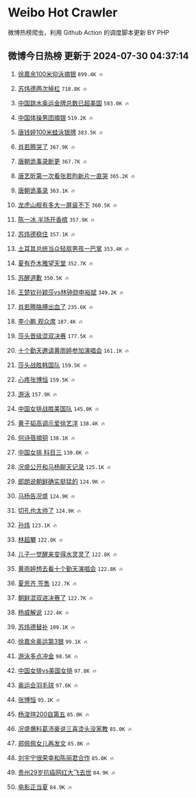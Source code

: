 # Weibo Hot Crawler 



微博热榜爬虫，利用 Github Action 的调度脚本更新 BY PHP 


## 微博今日热榜 更新于 2024-07-30 04:37:14 
1. [徐嘉余100米仰泳摘银](https://s.weibo.com/weibo?q=%23%E5%BE%90%E5%98%89%E4%BD%99100%E7%B1%B3%E4%BB%B0%E6%B3%B3%E6%91%98%E9%93%B6%23&t=31&band_rank=1&Refer=top) `899.4K 🔥` 

1. [苏炜德两次掉杠](https://s.weibo.com/weibo?q=%23%E8%8B%8F%E7%82%9C%E5%BE%B7%E4%B8%A4%E6%AC%A1%E6%8E%89%E6%9D%A0%23&t=31&band_rank=2&Refer=top) `718.8K 🔥` 

1. [中国跳水奥运金牌总数已超美国](https://s.weibo.com/weibo?q=%23%E4%B8%AD%E5%9B%BD%E8%B7%B3%E6%B0%B4%E5%A5%A5%E8%BF%90%E9%87%91%E7%89%8C%E6%80%BB%E6%95%B0%E5%B7%B2%E8%B6%85%E7%BE%8E%E5%9B%BD%23&t=31&band_rank=3&Refer=top) `583.0K 🔥` 

1. [中国体操男团摘银](https://s.weibo.com/weibo?q=%23%E4%B8%AD%E5%9B%BD%E4%BD%93%E6%93%8D%E7%94%B7%E5%9B%A2%E6%91%98%E9%93%B6%23&t=31&band_rank=4&Refer=top) `519.2K 🔥` 

1. [唐钱婷100米蛙泳银牌](https://s.weibo.com/weibo?q=%E5%94%90%E9%92%B1%E5%A9%B7100%E7%B1%B3%E8%9B%99%E6%B3%B3%E9%93%B6%E7%89%8C&t=31&band_rank=5&Refer=top) `383.5K 🔥` 

1. [肖若腾哭了](https://s.weibo.com/weibo?q=%23%E8%82%96%E8%8B%A5%E8%85%BE%E5%93%AD%E4%BA%86%23&t=31&band_rank=6&Refer=top) `367.9K 🔥` 

1. [唐朝诡事录断更](https://s.weibo.com/weibo?q=%E5%94%90%E6%9C%9D%E8%AF%A1%E4%BA%8B%E5%BD%95%E6%96%AD%E6%9B%B4&t=31&band_rank=7&Refer=top) `367.7K 🔥` 

1. [唐艺昕第一次看张若昀新片一直哭](https://s.weibo.com/weibo?q=%23%E5%94%90%E8%89%BA%E6%98%95%E7%AC%AC%E4%B8%80%E6%AC%A1%E7%9C%8B%E5%BC%A0%E8%8B%A5%E6%98%80%E6%96%B0%E7%89%87%E4%B8%80%E7%9B%B4%E5%93%AD%23&t=31&band_rank=8&Refer=top) `365.2K 🔥` 

1. [唐朝诡事录](https://s.weibo.com/weibo?q=%E5%94%90%E6%9C%9D%E8%AF%A1%E4%BA%8B%E5%BD%95&t=31&band_rank=9&Refer=top) `363.1K 🔥` 

1. [龙虎山舰有多大一屏装不下](https://s.weibo.com/weibo?q=%23%E9%BE%99%E8%99%8E%E5%B1%B1%E8%88%B0%E6%9C%89%E5%A4%9A%E5%A4%A7%E4%B8%80%E5%B1%8F%E8%A3%85%E4%B8%8D%E4%B8%8B%23&t=31&band_rank=10&Refer=top) `360.5K 🔥` 

1. [陈一冰 半场开香槟](https://s.weibo.com/weibo?q=%E9%99%88%E4%B8%80%E5%86%B0%20%E5%8D%8A%E5%9C%BA%E5%BC%80%E9%A6%99%E6%A7%9F&t=31&band_rank=11&Refer=top) `357.9K 🔥` 

1. [苏炜德稳住](https://s.weibo.com/weibo?q=%E8%8B%8F%E7%82%9C%E5%BE%B7%E7%A8%B3%E4%BD%8F&t=31&band_rank=12&Refer=top) `357.1K 🔥` 

1. [土耳其总统当众轻扇男孩一巴掌](https://s.weibo.com/weibo?q=%23%E5%9C%9F%E8%80%B3%E5%85%B6%E6%80%BB%E7%BB%9F%E5%BD%93%E4%BC%97%E8%BD%BB%E6%89%87%E7%94%B7%E5%AD%A9%E4%B8%80%E5%B7%B4%E6%8E%8C%23&t=31&band_rank=13&Refer=top) `353.4K 🔥` 

1. [夏有乔木雅望天堂](https://s.weibo.com/weibo?q=%23%E5%A4%8F%E6%9C%89%E4%B9%94%E6%9C%A8%E9%9B%85%E6%9C%9B%E5%A4%A9%E5%A0%82%23&t=31&band_rank=14&Refer=top) `352.7K 🔥` 

1. [苏醒道歉](https://s.weibo.com/weibo?q=%23%E8%8B%8F%E9%86%92%E9%81%93%E6%AD%89%23&t=31&band_rank=15&Refer=top) `350.5K 🔥` 

1. [王楚钦孙颖莎vs林钟勋申裕斌](https://s.weibo.com/weibo?q=%E7%8E%8B%E6%A5%9A%E9%92%A6%E5%AD%99%E9%A2%96%E8%8E%8Evs%E6%9E%97%E9%92%9F%E5%8B%8B%E7%94%B3%E8%A3%95%E6%96%8C&t=31&band_rank=16&Refer=top) `349.2K 🔥` 

1. [肖若腾胳膊出血了](https://s.weibo.com/weibo?q=%E8%82%96%E8%8B%A5%E8%85%BE%E8%83%B3%E8%86%8A%E5%87%BA%E8%A1%80%E4%BA%86&t=31&band_rank=17&Refer=top) `235.6K 🔥` 

1. [李小鹏 观众席](https://s.weibo.com/weibo?q=%E6%9D%8E%E5%B0%8F%E9%B9%8F%20%E8%A7%82%E4%BC%97%E5%B8%AD&t=31&band_rank=18&Refer=top) `187.4K 🔥` 

1. [莎头晋级混双决赛](https://s.weibo.com/weibo?q=%23%E8%8E%8E%E5%A4%B4%E6%99%8B%E7%BA%A7%E6%B7%B7%E5%8F%8C%E5%86%B3%E8%B5%9B%23&t=31&band_rank=19&Refer=top) `177.5K 🔥` 

1. [十个勤天邀请黄雨婷参加演唱会](https://s.weibo.com/weibo?q=%E5%8D%81%E4%B8%AA%E5%8B%A4%E5%A4%A9%E9%82%80%E8%AF%B7%E9%BB%84%E9%9B%A8%E5%A9%B7%E5%8F%82%E5%8A%A0%E6%BC%94%E5%94%B1%E4%BC%9A&t=31&band_rank=20&Refer=top) `161.1K 🔥` 

1. [莎头战胜韩国队](https://s.weibo.com/weibo?q=%23%E8%8E%8E%E5%A4%B4%E6%88%98%E8%83%9C%E9%9F%A9%E5%9B%BD%E9%98%9F%23&t=31&band_rank=21&Refer=top) `159.5K 🔥` 

1. [心疼张博恒](https://s.weibo.com/weibo?q=%23%E5%BF%83%E7%96%BC%E5%BC%A0%E5%8D%9A%E6%81%92%23&t=31&band_rank=22&Refer=top) `159.5K 🔥` 

1. [游泳](https://s.weibo.com/weibo?q=%E6%B8%B8%E6%B3%B3&t=31&band_rank=23&Refer=top) `157.9K 🔥` 

1. [中国女排战胜美国队](https://s.weibo.com/weibo?q=%E4%B8%AD%E5%9B%BD%E5%A5%B3%E6%8E%92%E6%88%98%E8%83%9C%E7%BE%8E%E5%9B%BD%E9%98%9F&t=31&band_rank=24&Refer=top) `145.0K 🔥` 

1. [黄子韬高调示爱徐艺洋](https://s.weibo.com/weibo?q=%E9%BB%84%E5%AD%90%E9%9F%AC%E9%AB%98%E8%B0%83%E7%A4%BA%E7%88%B1%E5%BE%90%E8%89%BA%E6%B4%8B&t=31&band_rank=25&Refer=top) `138.4K 🔥` 

1. [何诗蓓摘铜](https://s.weibo.com/weibo?q=%23%E4%BD%95%E8%AF%97%E8%93%93%E6%91%98%E9%93%9C%23&t=31&band_rank=26&Refer=top) `138.1K 🔥` 

1. [中国女排 科目三](https://s.weibo.com/weibo?q=%E4%B8%AD%E5%9B%BD%E5%A5%B3%E6%8E%92%20%E7%A7%91%E7%9B%AE%E4%B8%89&t=31&band_rank=27&Refer=top) `130.0K 🔥` 

1. [况盛公开和马杨聊天记录](https://s.weibo.com/weibo?q=%23%E5%86%B5%E7%9B%9B%E5%85%AC%E5%BC%80%E5%92%8C%E9%A9%AC%E6%9D%A8%E8%81%8A%E5%A4%A9%E8%AE%B0%E5%BD%95%23&t=31&band_rank=28&Refer=top) `125.1K 🔥` 

1. [郎朗说朝鲜确实挺猛的](https://s.weibo.com/weibo?q=%23%E9%83%8E%E6%9C%97%E8%AF%B4%E6%9C%9D%E9%B2%9C%E7%A1%AE%E5%AE%9E%E6%8C%BA%E7%8C%9B%E7%9A%84%23&t=31&band_rank=29&Refer=top) `124.9K 🔥` 

1. [马杨告况盛](https://s.weibo.com/weibo?q=%23%E9%A9%AC%E6%9D%A8%E5%91%8A%E5%86%B5%E7%9B%9B%23&t=31&band_rank=30&Refer=top) `124.9K 🔥` 

1. [切孔也太帅了](https://s.weibo.com/weibo?q=%E5%88%87%E5%AD%94%E4%B9%9F%E5%A4%AA%E5%B8%85%E4%BA%86&t=31&band_rank=31&Refer=top) `124.9K 🔥` 

1. [孙炜](https://s.weibo.com/weibo?q=%E5%AD%99%E7%82%9C&t=31&band_rank=32&Refer=top) `123.1K 🔥` 

1. [林超攀](https://s.weibo.com/weibo?q=%E6%9E%97%E8%B6%85%E6%94%80&t=31&band_rank=33&Refer=top) `122.8K 🔥` 

1. [儿子一觉醒来变得水灵灵了](https://s.weibo.com/weibo?q=%23%E5%84%BF%E5%AD%90%E4%B8%80%E8%A7%89%E9%86%92%E6%9D%A5%E5%8F%98%E5%BE%97%E6%B0%B4%E7%81%B5%E7%81%B5%E4%BA%86%23&t=31&band_rank=34&Refer=top) `122.8K 🔥` 

1. [黄雨婷想去看十个勤天演唱会](https://s.weibo.com/weibo?q=%23%E9%BB%84%E9%9B%A8%E5%A9%B7%E6%83%B3%E5%8E%BB%E7%9C%8B%E5%8D%81%E4%B8%AA%E5%8B%A4%E5%A4%A9%E6%BC%94%E5%94%B1%E4%BC%9A%23&t=31&band_rank=35&Refer=top) `122.8K 🔥` 

1. [夏思齐 签售](https://s.weibo.com/weibo?q=%E5%A4%8F%E6%80%9D%E9%BD%90%20%E7%AD%BE%E5%94%AE&t=31&band_rank=36&Refer=top) `122.7K 🔥` 

1. [朝鲜混双进决赛了](https://s.weibo.com/weibo?q=%23%E6%9C%9D%E9%B2%9C%E6%B7%B7%E5%8F%8C%E8%BF%9B%E5%86%B3%E8%B5%9B%E4%BA%86%23&t=31&band_rank=37&Refer=top) `122.7K 🔥` 

1. [杨威解说](https://s.weibo.com/weibo?q=%E6%9D%A8%E5%A8%81%E8%A7%A3%E8%AF%B4&t=31&band_rank=38&Refer=top) `122.4K 🔥` 

1. [苏炜德替补](https://s.weibo.com/weibo?q=%E8%8B%8F%E7%82%9C%E5%BE%B7%E6%9B%BF%E8%A1%A5&t=31&band_rank=39&Refer=top) `109.1K 🔥` 

1. [徐嘉余奥运第3银](https://s.weibo.com/weibo?q=%23%E5%BE%90%E5%98%89%E4%BD%99%E5%A5%A5%E8%BF%90%E7%AC%AC3%E9%93%B6%23&t=31&band_rank=40&Refer=top) `99.1K 🔥` 

1. [游泳多点冲金](https://s.weibo.com/weibo?q=%23%E6%B8%B8%E6%B3%B3%E5%A4%9A%E7%82%B9%E5%86%B2%E9%87%91%23&t=31&band_rank=41&Refer=top) `98.5K 🔥` 

1. [中国女排vs美国女排](https://s.weibo.com/weibo?q=%23%E4%B8%AD%E5%9B%BD%E5%A5%B3%E6%8E%92vs%E7%BE%8E%E5%9B%BD%E5%A5%B3%E6%8E%92%23&t=31&band_rank=42&Refer=top) `97.8K 🔥` 

1. [奥运会羽毛球](https://s.weibo.com/weibo?q=%E5%A5%A5%E8%BF%90%E4%BC%9A%E7%BE%BD%E6%AF%9B%E7%90%83&t=31&band_rank=43&Refer=top) `97.6K 🔥` 

1. [张博恒](https://s.weibo.com/weibo?q=%E5%BC%A0%E5%8D%9A%E6%81%92&t=31&band_rank=44&Refer=top) `95.1K 🔥` 

1. [杨浚瑄200自第五](https://s.weibo.com/weibo?q=%E6%9D%A8%E6%B5%9A%E7%91%84200%E8%87%AA%E7%AC%AC%E4%BA%94&t=31&band_rank=45&Refer=top) `85.0K 🔥` 

1. [况盛爆料葛沛豪说三喜烫头没家教](https://s.weibo.com/weibo?q=%23%E5%86%B5%E7%9B%9B%E7%88%86%E6%96%99%E8%91%9B%E6%B2%9B%E8%B1%AA%E8%AF%B4%E4%B8%89%E5%96%9C%E7%83%AB%E5%A4%B4%E6%B2%A1%E5%AE%B6%E6%95%99%23&t=31&band_rank=46&Refer=top) `85.0K 🔥` 

1. [郑佩佩女儿再发文](https://s.weibo.com/weibo?q=%23%E9%83%91%E4%BD%A9%E4%BD%A9%E5%A5%B3%E5%84%BF%E5%86%8D%E5%8F%91%E6%96%87%23&t=31&band_rank=47&Refer=top) `85.0K 🔥` 

1. [刘宇宁很荣幸和陈丽君合作](https://s.weibo.com/weibo?q=%23%E5%88%98%E5%AE%87%E5%AE%81%E5%BE%88%E8%8D%A3%E5%B9%B8%E5%92%8C%E9%99%88%E4%B8%BD%E5%90%9B%E5%90%88%E4%BD%9C%23&t=31&band_rank=48&Refer=top) `85.0K 🔥` 

1. [贵州29岁抗癌网红大飞去世](https://s.weibo.com/weibo?q=%23%E8%B4%B5%E5%B7%9E29%E5%B2%81%E6%8A%97%E7%99%8C%E7%BD%91%E7%BA%A2%E5%A4%A7%E9%A3%9E%E5%8E%BB%E4%B8%96%23&t=31&band_rank=49&Refer=top) `84.9K 🔥` 

1. [电影正当夏](https://s.weibo.com/weibo?q=%E7%94%B5%E5%BD%B1%E6%AD%A3%E5%BD%93%E5%A4%8F&t=31&band_rank=50&Refer=top) `84.9K 🔥` 

